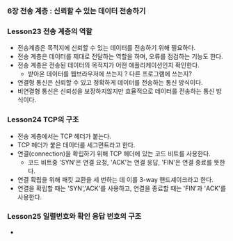 ### 6장 전송 계층 : 신뢰할 수 있는 데이터 전송하기

### Lesson23 전송 계층의 역할
* 전송계층은 목적지에 신뢰할 수 있는 데이터를 전송하기 위해 필요하다.
* 전송 계층은 데이터를 제대로 전달하는 역할을 하며, 오류를 점검하는 기능도 한다.
* 전송 계층은 전송된 데이터의 목적지가 어떤 애플리케이션인지 확인한다.
  * 받아온 데이터를 웹브라우저에 쓰는지 ? 다른 프로그램에 쓰는지?
* 연결형 통신은 신뢰할 수 있고 정확하게 데이터를 전송하는 통신 방식이다.
* 비연결형 통신은 신뢰성을 보장하지않지만 효율적으로 데이터를 전송하는 통신 방식이다.

### Lesson24 TCP의 구조
* 전송 계층에서는 TCP 헤더가 붙는다.
* TCP 헤더가 붙은 데이터를 세그먼트라고 한다.
* 연결(connection)을 확립하기 위해 TCP 헤더에 있는 코드 비트를 사용한다.
  * 코드 비트중 'SYN'은 연결 요청, 'ACK'는 연결 응답, 'FIN'은 연결 종료를 뜻한다.
* 연결 확립을 위해 패킷 교환을 세 번하는 데 이를 3-way 핸드셰이크라고 한다.
* 연결을 확립할 때는 'SYN','ACK'를 사용하고, 연결을 종료할 때는 'FIN'과 'ACK'를 사용한다.

### Lesson25 일렬번호와 확인 응답 번호의 구조
* 
